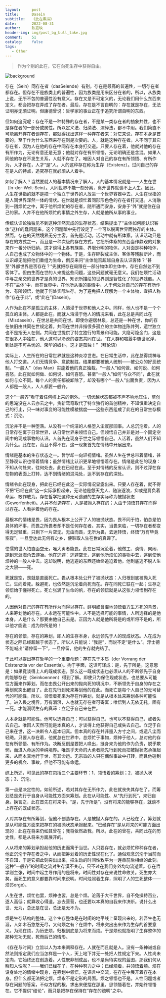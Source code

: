 ```yaml
---
layout:     post
title:      Dasein
subtitle:   《此在素描》
date:       2022-08-31
author:     陈嘉映
header-img: img/post_bg_bull_lake.jpg
comment:    51
catalog:    false
tags:
   - Other
---
```


> 作为个别的此在，它在向死生存中获得自由。

![background](https://huang-feiyu.github.io/img/post_bg_bull_lake.jpg)

存在（Sein）同存在者（dasSeiende）有别。存在是最高的普遍性，一切存在者都存在。但存在不是族类上的普遍性，因为族类是用来区分在者的，所以，从族类上说，无所不包的普遍性没有意义。存在又是不可定义的，无论我们用什么东西来定义，都会把存在弄成了存在者。最后，存在是不言自明的：存在就是存在，无法证明亦无须证明。但康德曾说：哲学家的事业正在于追究所谓自明的东西。

但如何追究呢：存在不是一种特殊的存在者，不是某一类存在者的抽象共性，也不是存在者的一部分或属性。所以定义法、归纳法、演绎法，都不中用。我们简直不可能离开存在者谈存在，那就得找出这样一种存在者来：对它来说，存在本身是首要的，至于作为什么东西来存在则是次要的。人，就是这种存在者。人不同于其它存在者，因为人在他的存在中同存在本身打交道。只要人存在着，他就对他的存在有所作为，无论有意还是无意；他就对存在有所领悟，无论明确还是含混。如果人同他的存在不发生关系，人就不存在了。唯因人对自己的存在有所领悟、有所作为，人才存在，人才“是”人。人的这种存在称为生存（Existenz）。过问自己的存在是人的特点，追究存在就必须从人着手。

如何了解人？当然要就人的基本情况来了解人。人的基本情况就是——人生在世（In-der-Welt-Sein）。人同世界不能一刻分离，离开世界就谈不上人生。因此，人生在世指的就不是把一个独立于世界的人放进一个世界容器中去。人生在世指的是人同世界浑然一体的情状。在世就是烦忙着同形形色色的存在者打交道。人消融到一团烦忙之中，寓于他所烦忙的存在者，随所遇而安身，安身于“外”就是住在自己的家。人并不在他所烦忙的事情之外生存，人就是他所从事的事业。

传统认识论独独见不到这种浑然天成的生存状态，结果提出了“主体如何能认识客体”这样的蠢问题来。这个问题暗中先行设定了一个可以脱离世界而独存的主体。然而，存在的天然境界无分主客。首先是活动。活动中就有所体察。认识活动只是存在的方式之一，而且是一种次级的存在方式，它把所体察的东西当作静观的对象来作一番分析归纳，这才谈得上各有族类、界限分明的物体。人对面是种种物体，人自己也成了众物体中的一个物体。于是，生存碎裂成主体、客体等残肢断片，而认识却无能把他们重组为生命，倒反来问“主体能否超越自身去认识客体？”甚至“外部世界是否存在？”先就把存在局限在一部分物体即主体中，存在自然达不到客体了。但由生而在世的人来提这些问题，这些问题就毫无意义。我们在烦忙活动中与之亲交的世界才是真的世界，知识所描绘的世界则是智性化了的世界残骸。人不在“主体”中，而在世界中，在他所从事的事情中，人于何处对自己的存在有所作为、有所领悟，他就于何处实际生存。为了避免把人误解为一个主体物，宜把人称作“存在于此”，或“此在”(Dasein)。

人作为此在不是孤立的主体，人溶浸于世界和他人之中。同样，他人也不是一个个孤立的主体。人都是此在。而就人溶浸于他人的情况来看，此在总是共同此在（Misdasein），在世总是共同在世。即使你避居林泉，总还是一种在世，你的存在依旧由共同在世规定着。共同在世并非指很多孤立的主体物连陈并列，遗世独立也不是指无人在侧。共同在世提供了特立独行的背景和可能。大隐可隐金门，这是在很多人中独在，他人这时以冷漠的姿态共同在世。“在人群和喧嚣中随世沉浮，到处是不可共忧的、荣华的奴仆，这才是孤独！”（拜伦语）

实际上，人生所在的日常世界就是这种炎凉世态。在日常生活中，此在总得烦神与他人打交道。人们无情竞争、意欲制胜，结果都要被他人统制——被公众的好恶统制。“一般人”（das Man）实施着他的真正独裁。“一般人”如何做、如何说、如何喜怒，此在就如何做、如何说、如何喜怒。甚至“一般人”如何“与众不同”，此在就如何与众不同。每个人的责任都被卸除了，却没有哪个“一般人”出面负责，因为人人都是一般人，人人都要一般齐。

这个“一般齐”看守着任何挤上来的例外。一切优越状态都被不声不响地压住，草创的思淹没在人云亦云之中，贪新骛奇取代了特立独行的首创精神，不知慎重决定自己的行止，只一味对事变的可能性模棱揣度——这些东西组成了此在的日常生存模式：沉沦。

沉沦并不是一种堕落。从没有一个纯洁的人格堕入尘寰那回事。人总沉沦着。人的日常存在寓于日常世界，从日常世界来领悟自己。但领悟自己并非是对一个固定空间中的现成事物的认识。人首先在现身于世之际领悟自己。人活着，虽然人们不知为什么。此在在，而且不得不在，这一现象首先在情绪中开展出来。

情绪是基本的生存状态之一。哲学却一向轻视情绪。虽然人生在世总带着情绪，甚至静观认识也带着情绪；虽然情绪比认识更早地领悟着存在。情绪是此在的现身：不知从何处来，往何处去，此在已经在此。至于对情绪的反省认识，则不过浮在存在物的表面上打转，达不到情绪的混沌处，达不到存在的深处。

情绪令此在现身，把此在已经在此这一实际情况显露出来。只要人存在着，就不得不把“已经在此”这一实际承担起来，无论他是怨天尤人、随波逐浪，抑或是肩负着命运、敢作敢为。存在哲学把这种无可逃避的生存实际称为被抛状态(Geworfenheit)。人并不创造存在，人是被抛入存在的；人由于领悟其存在而得以存在。人看护着他的存在。

最根本的情绪是畏，因为畏从根本上公开了人的被抛状态。畏不同于怕，怕总是怕具体的坏事，而畏之所畏者却不是任何存在者。其实，当畏来临，一切存在者都变得无足轻重，只剩下一片空无。无由而畏，无所为畏，去迷转悟，终悟“万有毕竟空寂”。一旦登达此无何有之乡，便聆取人生在世的真谛了。

怯懦的世人怕直面空无，唯大勇者能畏。此在日常沉沦着，他做工、谈情、聚闹、跑到天涯海角去游冶。他在逃避：逃避空无，逃到他所烦忙的事物中去，逃到使他烦神的一般人中去。这却说明，他逃避的东西还始终追迫着他。他到底逃不脱人生之大限——死。

死就是空，畏就是直面死亡。畏从根本处公开了被抛状态：人归根到底被抛入死亡。生向着死。躲避死，也依然是沉沦着向死而在。存在同死亡联在一起；生存之领悟始于懂得死亡。死亡张满了生命的帆，存在的领悟就是从这张力领悟到存在的。

人因他对自己的存在有所作为而得以存在。鲜明或含混地领悟着方生方死的背景，人来筹划他的存在。人永远在可能性中。人不是选择可能的事情，人所选择的是他本身。人是什么？那要由他自己去是。正因为人就是他所将是的或所将不是的，所以他才能说：成为你所是的！

存在的领悟，存在的筹划，即人的生存本身，永远领先于人的现成状态。人在成为状态之际已经超越于状态了。所以人只能说：“我是”，而说不定“是什么”。浮士德不能喊出“请停留一下”，一旦停留，他的生存就完结了。

于此可以提出存在哲学的一个重要命题：存在先于本质（der Vorrang der Existenztia vor der Essentia)。拘于字面，这话可译成：是，先于所是。这意思是：如果竟谈得上人的既成状态，那么这一既成状态也必须从人的不断领先于自身的能够存在（Seinkoennen）得到了解。即使只为保住现成状态，也总要从可能性方面来作筹划。而在由畏公开出来的抛向死的境况中，不断领先于自身的存在之筹划就突出醒目了。此在先行到死来筹划他的在此。而死亡是每个人自己的无可替代的可能性，所以，领悟着死来为存在作筹划，就是从根本处来筹划各种可能性了。进入畏之境界，万有消溟，人也就无存在者可寄寓；唯悟到人无依无托，固有一死，才能洞明生存的真谛：立足于自己来在世。

人本身就是可能性。他可以选择自己：可以获得自己，也可以不获得自己，或者失去自己。唯因人天然可能是本真的人，才谈得上他获得自己或失去自己。立足于自己来在世，这一决断令人返本归真。但本真的存在并非遁入方寸之间，或遗凡尘而轻飏。只要人存在着，他就总在世界中，总烦忙于事物，烦神于他人，总对他的存在有所领悟、有所作为。决断反倒是要把人唤出，挺身来为他的作为负责，脱乎欺惘，而进入命运的单纯境界。唯畏乎天命的大勇者能先行到死而把被抛状态承担起来，从而本真地行于世，有其命运。无宗旨的人只在偶然事故中打转，而且他碰到更多的机会、事故，但他不可能有命运。

综上所述，可见此的存在包括三个主要环节：1．领悟着的筹划；2．被抛入状态；3．沉沦。

第一点是决定性的。如前所述，若对其存在无所作为，此在就丧失其存在了。而筹划总是先行于自身从可能性方面来筹划。此在从可能性、从“先行到死”，来归自身。换言之，此在首先在将来中。“是，先于所是”。没有将来的能够存在，就谈不上存在的既成状态。

人对其存在有所筹划，但他不创造存在。人是被抛入存在的。人已经在了。筹划就是从可能性方面来把存在的被抛状态承担起来。“已经存在”是从将来的可能方面出现的：此在在将来仍如其曾在；我将依然故我。所以，此在的曾在，共同此在的历史性，都是从将来方面展开的。

人从将来的筹划承担起他的历史而寓于当世。人只要存在，就必烦忙种种存在者，他正沉沦于存在者之中，从而把筹划着的历史性现在化了。通俗观念沉沦于当前而不自知，于是它把此刻突出出来，把生动的时间性敉平为一连串前后相继的此刻。这种“一般齐”的时间之流对生存漠不关心，只不过在我们身外均匀流逝着。存在哲学则主张，时间中起主导作用的是将来，时间性对存在来说性命攸关。死生亦大矣，而死生的意义都要靠时间来说明。时间烛照着生存，照明了人的生死整体——烦(Sorge)。

人生在世，烦忙也罢，烦神也罢，总是个烦。沦落于大千世界，自不免操持百业，逐人高低；就算收心得道，忘去营营，也还要以本真的自我来作决断。说什么出世、无为，总还是在世，总还是无不为。

烦是生存结构的整体。这个生存整体是在时间的地平线上呈现出来的。若吾生也无涯，人如木石悠悠无尽，又何烦之有？在烦中，将来突出出来作为生存的首要意义。为现在烦，为历史烦，归根到底是为将来而烦。于是烦也就指明了生存整体的那种无功无就，死而后已的情形。

《存在与时间》立旨以人为本来阐释存在。人就在而且就是人。没有一条神诫或自然法则指定我们应当怎样是一个人，天上地下并无一处把人性规定下来。人性尚未定向，它始终还在创造着。人性既非制成品，也不是尚待实现的蓝图，那我们何从察知人性呢？——我们已经在了，在种种努力之中；已经烦着，并领悟着烦。烦在设身处地的情绪中现身，在筹划中领悟，在语言中交流，在存在中展开着存在本身。但什么都无法把定烦。烦永不是定形的局面。烦之领悟也不是。人性问题或者存在问题的答案，不似方程的根，求出来便摆在那里。思领悟着在，并始终领悟在。它不提供“结论”，而只是把存在保持在“存在的疏明”之中。

